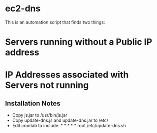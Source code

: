 # ec2-dns

This is an automation script that finds two things:

# Servers running without a Public IP address
# IP Addresses associated with Servers not running

## Installation Notes

* Copy js.jar to /usr/bin/js.jar
* Copy update-dns.js and update-dns.jar to /etc/
* Edit crontab to include:  *  *  *  *  * root      /etc/update-dns.sh

